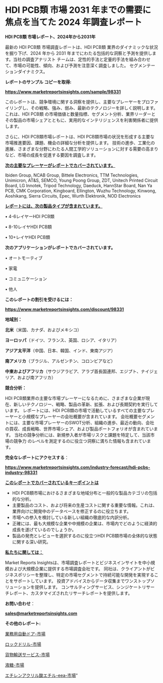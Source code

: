 # HDI PCB類 市場 2031 年までの需要に焦点を当てた 2024 年調査レポート

<strong>HDI PCB類 市場レポート、2024年から2031年</strong>

最新の HDI PCB類 市場調査レポートは、HDI PCB類 業界のダイナミックな状況を掘り下げ、2024 年から 2031 年までにわたる包括的な洞察と予測を提供します。当社の調査アナリスト チームは、定性的手法と定量的手法を組み合わせて、市場の可能性、傾向、および予測を注意深く調査しました。 セグメンテーションダイナミクス。



<strong>レポートのサンプル コピーを取得:</strong> <a href=https://www.marketreportsinsights.com/sample/98331>

<strong><u>https://www.marketreportsinsights.com/sample/98331</u></strong></a>

このレポートは、競争環境に関する洞察を提供し、主要なプレーヤーをプロファイリングし、その戦略、強み、弱み、最新のテクノロジーを詳しく説明します。 これは、HDI PCB類 の市場価値と数量指標、セグメント分析、業界リーダーとその製品の市場シェアとともに、実用的なインテリジェンスを利害関係者に提供します。

さらに、HDI PCB類市場レポートは、HDI PCB類市場の状況を形成する主要な市場推進要因、課題、機会の詳細な分析を提供します。 技術の進歩、工業化の進展、さまざまな分野にわたる人間工学的ソリューションに対する需要の高まりなど、市場の成長を促進する要因を調査します。



<strong><u>次の主要なプレーヤーがレポートでカバーされています。</u></strong>

Ibiden Group, NCAB Group, Bittele Electronics, TTM Technologies, Unimicron, AT&S, SEMCO, Young Poong Group, ZDT, Unitech Printed Circuit Board, LG Innotek, Tripod Technology, Daeduck, HannStar Board, Nan Ya PCB, CMK Corporation, Kingboard, Ellington, Wuzhu Technology, Kinwong, Aoshikang, Sierra Circuits, Epec, Wurth Elektronik, NOD Electronics



<strong><u><b>レポートには、次の製品タイプが含まれています。</b></u></strong>

• 4-6レイヤーHDI PCB類

• 8-10レイヤHDI PCB類

• 10+レイヤHDI PCB類



<strong><b>次のアプリケーションがレポートでカバーされています。</b></strong>

• オートモーティブ

• 家電

• コミュニケーション

• 他人



<strong><b>このレポートの割引を受けるには：</b></strong><a href=https://www.marketreportsinsights.com/discount/98331>

<strong><u>https://www.marketreportsinsights.com/discount/98331</u></strong></a>



<strong>地域別：</strong>



<strong>北米</strong>（米国、カナダ、およびメキシコ）



<strong>ヨーロッパ</strong>（ドイツ、フランス、英国、ロシア、イタリア）



<strong>アジア太平洋</strong>（中国、日本、韓国、インド、東南アジア）



<strong>南アメリカ</strong>（ブラジル、アルゼンチン、コロンビアなど）



<strong>中東およびアフリカ</strong>（サウジアラビア、アラブ首長国連邦、エジプト、ナイジェリア、および南アフリカ）



<strong>競合分析：</strong>

HDI PCB類業界の主要な市場プレーヤーになるために、さまざまな企業が現在、新しいテクノロジー、戦略、製品の革新、拡張、および長期契約を実行しています。 レポートには、HDI PCB類の市場で活動しているすべての主要なプレーヤーと小規模なプレーヤーの会社概要が含まれています。 会社概要セグメントには、主要な市場プレーヤーのSWOT分析、組織の進歩、最近の動向、会社の買収、成長戦略、世界市場シェア、および製品ポートフォリオが含まれています。 当社の競争分析には、新規参入者が市場リスクと課題を特定して、当該市場の競争力 のレベルを測定するのに役立つ洞察に満ちた情報も含まれています。



<strong>完全なレポートにアクセスする</strong>：

<a href=https://www.marketreportsinsights.com/industry-forecast/hdi-pcbs-industry-98331>

<strong><u>https://www.marketreportsinsights.com/industry-forecast/hdi-pcbs-industry-98331</u></strong></a>



<strong><u><b>このレポートでカバーされているキーポイントは</b></u></strong>
<ul>
  <li>HDI PCB類市場におけるさまざまな地域分布と一般的な製品カテゴリの包括的な分析。</li>
  <li>主要製品のコスト、および将来の生産コストに関する重要な情報。これは、業界向けに開発中のデータベースを修正するのに役立ちます。</li>
  <li>市場への参入を検討している新しい組織の徹底的な内訳分析。</li>
  <li>正確には、最も大規模な企業や中規模の企業は、市場内でどのように経済的成長を遂げているのでしょうか。</li>
  <li>製品の発売とレビューを選択するのに役立つHDI PCB類市場の全体的な状態に関する深い研究。</li>
</ul>


<strong><u><b>私たちに関しては：</b></u></strong>

Market Reports Insightsは、市場調査レポートとビジネスインサイトを中小規模および大規模企業に提供する市場調査会社です。 同社は、クライアントがビジネスポリシーを整理し、特定の市場セグメントで持続可能な開発を実現することをサポートしています。 投資アドバイスからデータ収集までワンストップソリューションを提供します。 コンサルティングサービス、シンジケートリサーチレポート、カスタマイズされたリサーチレポートを提供します。



<strong><b>お問い合わせ</b></strong>：

<a href=mailto:sales@marketreportsinsights.com>

<strong><u>sales@marketreportsinsights.com</u></strong></a>



<strong>その他のレポート:</strong>

<a href=https://www.linkedin.com/pulse/業務用自動ドア-市場-2023-年のダイナミクスとビジネストレンド-2030-voqnf/>業務用自動ドア-市場</a>

<a href=https://www.linkedin.com/pulse/ロックドリル-市場-2030-年までの需要に焦点を当てた-2023-年調査レポート-dduof/>ロックドリル-市場</a>

<a href=https://www.linkedin.com/pulse/貨物輸送サービス-市場-2023-新興市場-将来の動向と市場需要-2030-bu2of/>貨物輸送サービス-市場</a>

<a href=https://www.linkedin.com/pulse/液糖-市場-2023-推進要因と成長機会-2030-pr-news-hub-px2uf/>液糖-市場</a>

<a href=https://www.linkedin.com/pulse/エチレンアクリル酸エチル-eea-市場-2023-最新の-cagr-および成長分析-2030-pr-news-hub-k1x9f/>エチレンアクリル酸エチル-eea-市場</a>"
